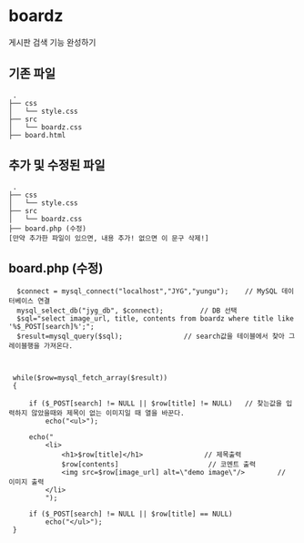 # boardz
게시판 검색 기능 완성하기

## 기존 파일
```
 .
├── css
│   └── style.css
├── src
│   └── boardz.css
├── board.html
```

## 추가 및 수정된 파일
```
 .
├── css
│   └── style.css
├── src
│   └── boardz.css
├── board.php (수정)
[만약 추가한 파일이 있으면, 내용 추가! 없으면 이 문구 삭제!]
```
## board.php (수정)

      $connect = mysql_connect("localhost","JYG","yungu");    // MySQL 데이터베이스 연결
      mysql_select_db("jyg_db", $connect);         // DB 선택
      $sql="select image_url, title, contents from boardz where title like '%$_POST[search]%';";  
      $result=mysql_query($sql);               // search값을 테이블에서 찾아 그 레이블행을 가져온다.



     while($row=mysql_fetch_array($result))       
     {

         if ($_POST[search] != NULL || $row[title] != NULL)   // 찾는값을 입력하지 않았을때와 제목이 없는 이미지일 때 열을 바꾼다.
             echo("<ul>");

         echo("                   
             <li>
                 <h1>$row[title]</h1>               // 제목출력
                 $row[contents]                      // 코멘트 출력
                 <img src=$row[image_url] alt=\"demo image\"/>        // 이미지 출력
             </li>        
             ");

         if ($_POST[search] != NULL || $row[title] == NULL)
             echo("</ul>");
     }

